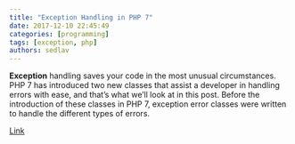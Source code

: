 ```yaml
---
title: "Exception Handling in PHP 7"
date: 2017-12-10 22:45:49
categories: [programming]
tags: [exception, php]
authors: sedlav
---
```


**Exception** handling saves your code in the most unusual circumstances. PHP 7 has introduced two new classes that assist a developer in handling errors with ease, and that’s what we’ll look at in this post. Before the introduction of these classes in PHP 7, exception error classes were written to handle the different types of errors.

[Link](https://www.sitepoint.com/a-crash-course-of-changes-to-exception-handling-in-php-7/)
